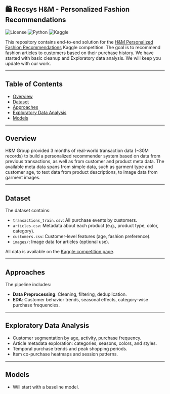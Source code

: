 ## 🛍️ Recsys H&M - Personalized Fashion Recommendations

![License](https://img.shields.io/github/license/Recommendation-System-p2/RecSys-H-M)
![Python](https://img.shields.io/badge/python-3.8%2B-blue)
![Kaggle](https://img.shields.io/badge/Kaggle-H%26M%20RecSys-green)

This repository contains end-to-end solution for the [H&M Personalized Fashion Recommendations](https://www.kaggle.com/competitions/h-and-m-personalized-fashion-recommendations) Kaggle competition. The goal is to recommend fashion articles to customers based on their purchase history. We have started with basic cleanup and Exploratory data analysis. We will keep you update with our work.

---

## Table of Contents
- [Overview](#overview)
- [Dataset](#dataset)
- [Approaches](#approaches)
- [Exploratory Data Analysis](#exploratory-data-analysis)
- [Models](#models)

---

## Overview

H&M Group provided 3 months of real-world transaction data (~30M records) to build a personalized recommender system based on data from previous transactions, as well as from customer and product meta data. The available meta data spans from simple data, such as garment type and customer age, to text data from product descriptions, to image data from garment images.

---

## Dataset

The dataset contains:

- `transactions_train.csv`: All purchase events by customers.
- `articles.csv`: Metadata about each product (e.g., product type, color, category).
- `customers.csv`: Customer-level features (age, fashion preference).
- `images/`: Image data for articles (optional use).

All data is available on the [Kaggle competition page](https://www.kaggle.com/competitions/h-and-m-personalized-fashion-recommendations/data).

---

## Approaches

The pipeline includes:

- **Data Preprocessing**: Cleaning, filtering, deduplication.
- **EDA**: Customer behavior trends, seasonal effects, category-wise purchase frequencies.

---

## Exploratory Data Analysis

- Customer segmentation by age, activity, purchase frequency.
- Article metadata exploration: categories, seasons, colors, and styles.
- Temporal purchase trends and peak shopping periods.
- Item co-purchase heatmaps and session patterns.

---

## Models

- Will start with a baseline model.